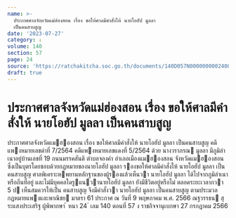 ```yaml
---
name: >-
  ประกาศศาลจังหวัดแม่ฮ่องสอน เรื่อง ขอให้ศาลมีคำสั่งให้ นายโอฮัป มูลลา
  เป็นคนสาบสูญ
date: '2023-07-27'
category: ง
volume: 140
section: 57
page: 24
source: 'https://ratchakitcha.soc.go.th/documents/140D057N0000000002400.pdf'
draft: true
---
```


# ประกาศศาลจังหวัดแม่ฮ่องสอน เรื่อง ขอให้ศาลมีคำสั่งให้ นายโอฮัป มูลลา เป็นคนสาบสูญ

ประกาศศาลจังหวัดแมฮองสอน เรื่อง ขอให้ศาลมีคําสั่งให้ นายโอฮัป มูลลา เป็นคนสาบสูญ คดีแพงหมายเลขดําที่ 7/2564 คดีแพงหมายเลขแดงที่ 5/2564 ด้วย นางวราภรณ มูลลา มีภูมิลําเนาอยู่บ้านเลขที่ 19 ถนนมรรคสันติ ตําบลจองคํา อําเภอเมืองแมฮองสอน จังหวัดแมฮองสอน ซึ่งเป็นบุตรโดยชอบด้วยกฎหมายของนายโอฮัป มูลลา รองขอให้ศาลมีคําสั่งให้ นายโอฮัป มูลลา เป็นคนสาบสูญ ศาลพิเคราะหพยานหลักฐานของผู้รองแล้วเห็นวา นายโอฮัป มูลลา ได้ไปจากภูมิลําเนาหรือถิ่นที่อยู่ และไม่มีบุคคลใดรูแนวานายโอฮัป มูลลา ยังมีชีวิตอยู่หรือไม่ ตลอดระยะเวลากวา 5 ป เห็นสมควรให้เป็น คนสาบสูญ จึงมีคําสั่งวา นายโอฮัป มูลลา เป็นคนสาบสูญ ตามประมวลกฎหมายแพงและพาณิชย มาตรา 61 ประกาศ ณ วันที่ 9 พฤษภาคม พ.ศ. 2566 ณฐวรรธน สุระแสงประเสริฐ ผู้พิพากษา ้ หนา 24 ่ เลม 140 ตอนที่ 57 ง ราชกิจจานุเบกษา 27 กรกฎาคม 2566
